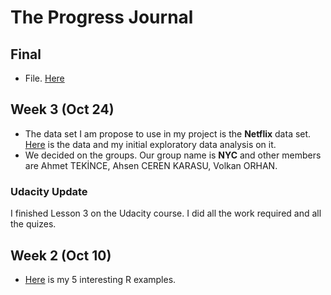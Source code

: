 # The Progress Journal

## Final
+ File. [Here](final_IH.html)

## Week 3 (Oct 24)

+ The data set I am propose to use in my project is the **Netflix** data set. [Here](files/Assignment2.html) is the data and my initial exploratory data analysis on it.
+ We decided on the groups. Our group name is **NYC** and other members are Ahmet TEKİNCE, Ahsen CEREN KARASU, Volkan ORHAN.

### Udacity Update 
I finished Lesson 3 on the Udacity course. I did all the work required and all the quizes. 

## Week 2 (Oct 10)

+ [Here](files/BDA503Assignment1.html) is my 5 interesting R examples.

